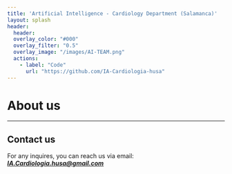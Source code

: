 ```yaml
---
title: 'Artificial Intelligence - Cardiology Department (Salamanca)'
layout: splash
header:
  header:
  overlay_color: "#000"
  overlay_filter: "0.5"
  overlay_image: "/images/AI-TEAM.png"
  actions:
    - label: "Code"
      url: "https://github.com/IA-Cardiologia-husa"
---
```


# About us


---


## Contact us

For any inquires, you can reach us via email: **_[IA.Cardiologia.husa@gmail.com](mailto:IA.Cardiologia.husa@gmail.com)_**